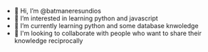 - 👋 Hi, I’m @batmaneresundios
- 👀 I’m interested in learning python and javascript
- 🌱 I’m currently learning python and some database knwoledge
- 💞️ I'm looking to collaborate with people who want to share their knowledge reciprocally


<!---
batmaneresundios/batmaneresundios is a ✨ special ✨ repository because its `README.md` (this file) appears on your GitHub profile.
You can click the Preview link to take a look at your changes.
--->
